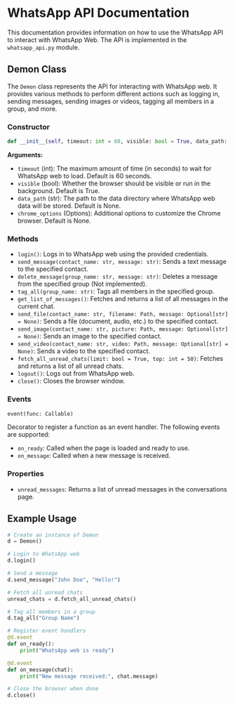 # WhatsApp API Documentation

This documentation provides information on how to use the WhatsApp API to interact with WhatsApp Web. The API is implemented in the `whatsapp_api.py` module.

## Demon Class

The `Demon` class represents the API for interacting with WhatsApp web. It provides various methods to perform different actions such as logging in, sending messages, sending images or videos, tagging all members in a group, and more.

### Constructor

```python
def __init__(self, timeout: int = 60, visible: bool = True, data_path: str = None, chrome_options: Options = None) -> None:
```

**Arguments:**
- `timeout` (int): The maximum amount of time (in seconds) to wait for WhatsApp web to load. Default is 60 seconds.
- `visible` (bool): Whether the browser should be visible or run in the background. Default is True.
- `data_path` (str): The path to the data directory where WhatsApp web data will be stored. Default is None.
- `chrome_options` (Options): Additional options to customize the Chrome browser. Default is None.

### Methods

- `login()`: Logs in to WhatsApp web using the provided credentials.
- `send_message(contact_name: str, message: str)`: Sends a text message to the specified contact.
- `delete_message(group_name: str, message: str)`: Deletes a message from the specified group (Not implemented).
- `tag_all(group_name: str)`: Tags all members in the specified group.
- `get_list_of_messages()`: Fetches and returns a list of all messages in the current chat.
- `send_file(contact_name: str, filename: Path, message: Optional[str] = None)`: Sends a file (document, audio, etc.) to the specified contact.
- `send_image(contact_name: str, picture: Path, message: Optional[str] = None)`: Sends an image to the specified contact.
- `send_video(contact_name: str, video: Path, message: Optional[str] = None)`: Sends a video to the specified contact.
- `fetch_all_unread_chats(limit: bool = True, top: int = 50)`: Fetches and returns a list of all unread chats.
- `logout()`: Logs out from WhatsApp web.
- `close()`: Closes the browser window.

### Events

```python
event(func: Callable)
```

Decorator to register a function as an event handler. The following events are supported:
- `on_ready`: Called when the page is loaded and ready to use.
- `on_message`: Called when a new message is received.

### Properties

- `unread_messages`: Returns a list of unread messages in the conversations page.

## Example Usage

```python
# Create an instance of Demon
d = Demon()

# Login to WhatsApp web
d.login()

# Send a message
d.send_message("John Doe", "Hello!")

# Fetch all unread chats
unread_chats = d.fetch_all_unread_chats()

# Tag all members in a group
d.tag_all("Group Name")

# Register event handlers
@d.event
def on_ready():
    print("WhatsApp web is ready")

@d.event
def on_message(chat):
    print("New message received:", chat.message)

# Close the browser when done
d.close()
```
